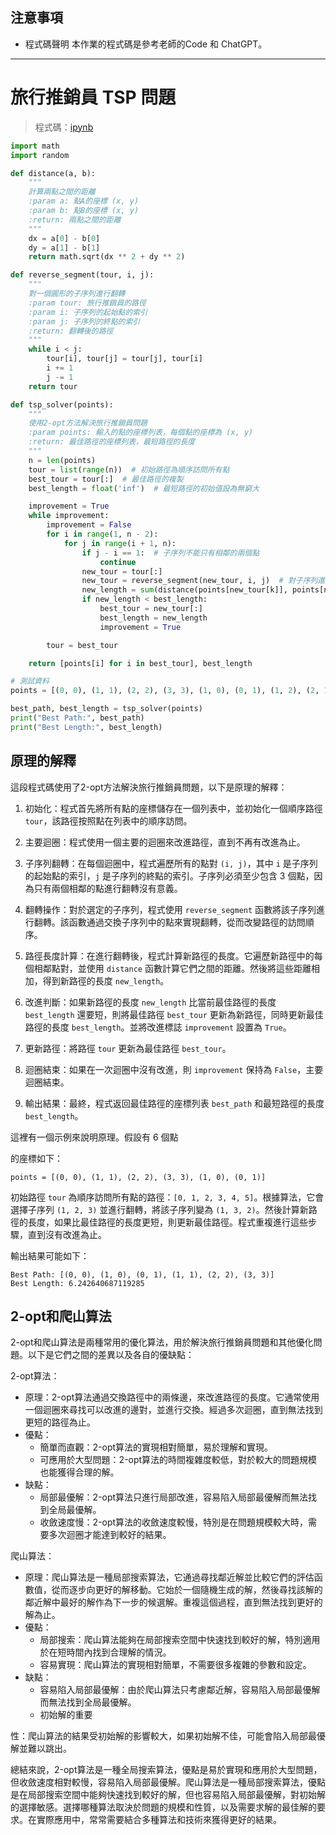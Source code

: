 ## 注意事項

- 程式碼聲明
  本作業的程式碼是參考老師的Code 和 ChatGPT。

---
# 旅行推銷員 TSP 問題

> 程式碼：[ipynb](./HW2.ipynb)

```py
import math
import random

def distance(a, b):
    """
    計算兩點之間的距離
    :param a: 點A的座標 (x, y)
    :param b: 點B的座標 (x, y)
    :return: 兩點之間的距離
    """
    dx = a[0] - b[0]
    dy = a[1] - b[1]
    return math.sqrt(dx ** 2 + dy ** 2)

def reverse_segment(tour, i, j):
    """
    對一個圓形的子序列進行翻轉
    :param tour: 旅行推銷員的路徑
    :param i: 子序列的起始點的索引
    :param j: 子序列的終點的索引
    :return: 翻轉後的路徑
    """
    while i < j:
        tour[i], tour[j] = tour[j], tour[i]
        i += 1
        j -= 1
    return tour

def tsp_solver(points):
    """
    使用2-opt方法解決旅行推銷員問題
    :param points: 輸入的點的座標列表，每個點的座標為 (x, y)
    :return: 最佳路徑的座標列表，最短路徑的長度
    """
    n = len(points)
    tour = list(range(n))  # 初始路徑為順序訪問所有點
    best_tour = tour[:]  # 最佳路徑的複製
    best_length = float('inf')  # 最短路徑的初始值設為無窮大

    improvement = True
    while improvement:
        improvement = False
        for i in range(1, n - 2):
            for j in range(i + 1, n):
                if j - i == 1:  # 子序列不能只有相鄰的兩個點
                    continue
                new_tour = tour[:]
                new_tour = reverse_segment(new_tour, i, j)  # 對子序列進行翻轉
                new_length = sum(distance(points[new_tour[k]], points[new_tour[k + 1]]) for k in range(n - 1))
                if new_length < best_length:
                    best_tour = new_tour[:]
                    best_length = new_length
                    improvement = True

        tour = best_tour

    return [points[i] for i in best_tour], best_length

# 測試資料
points = [(0, 0), (1, 1), (2, 2), (3, 3), (1, 0), (0, 1), (1, 2), (2, 1), (1, 3), (3, 1), (2, 3), (3, 2)]

best_path, best_length = tsp_solver(points)
print("Best Path:", best_path)
print("Best Length:", best_length)

```
## 原理的解釋
這段程式碼使用了2-opt方法解決旅行推銷員問題，以下是原理的解釋：

1. 初始化：程式首先將所有點的座標儲存在一個列表中，並初始化一個順序路徑 `tour`，該路徑按照點在列表中的順序訪問。

2. 主要迴圈：程式使用一個主要的迴圈來改進路徑，直到不再有改進為止。

3. 子序列翻轉：在每個迴圈中，程式遍歷所有的點對 `(i, j)`，其中 `i` 是子序列的起始點的索引，`j` 是子序列的終點的索引。子序列必須至少包含 3 個點，因為只有兩個相鄰的點進行翻轉沒有意義。

4. 翻轉操作：對於選定的子序列，程式使用 `reverse_segment` 函數將該子序列進行翻轉。該函數通過交換子序列中的點來實現翻轉，從而改變路徑的訪問順序。

5. 路徑長度計算：在進行翻轉後，程式計算新路徑的長度。它遍歷新路徑中的每個相鄰點對，並使用 `distance` 函數計算它們之間的距離。然後將這些距離相加，得到新路徑的長度 `new_length`。

6. 改進判斷：如果新路徑的長度 `new_length` 比當前最佳路徑的長度 `best_length` 還要短，則將最佳路徑 `best_tour` 更新為新路徑，同時更新最佳路徑的長度 `best_length`。並將改進標誌 `improvement` 設置為 `True`。

7. 更新路徑：將路徑 `tour` 更新為最佳路徑 `best_tour`。

8. 迴圈結束：如果在一次迴圈中沒有改進，則 `improvement` 保持為 `False`，主要迴圈結束。

9. 輸出結果：最終，程式返回最佳路徑的座標列表 `best_path` 和最短路徑的長度 `best_length`。

這裡有一個示例來說明原理。假設有 6 個點

的座標如下：

```
points = [(0, 0), (1, 1), (2, 2), (3, 3), (1, 0), (0, 1)]
```

初始路徑 `tour` 為順序訪問所有點的路徑：`[0, 1, 2, 3, 4, 5]`。根據算法，它會選擇子序列 `(1, 2, 3)` 並進行翻轉，將該子序列變為 `(1, 3, 2)`。然後計算新路徑的長度，如果比最佳路徑的長度更短，則更新最佳路徑。程式重複進行這些步驟，直到沒有改進為止。

輸出結果可能如下：

```
Best Path: [(0, 0), (1, 0), (0, 1), (1, 1), (2, 2), (3, 3)]
Best Length: 6.242640687119285
```

## 2-opt和爬山算法
2-opt和爬山算法是兩種常用的優化算法，用於解決旅行推銷員問題和其他優化問題。以下是它們之間的差異以及各自的優缺點：

2-opt算法：
- 原理：2-opt算法通過交換路徑中的兩條邊，來改進路徑的長度。它通常使用一個迴圈來尋找可以改進的邊對，並進行交換。經過多次迴圈，直到無法找到更短的路徑為止。
- 優點：
  - 簡單而直觀：2-opt算法的實現相對簡單，易於理解和實現。
  - 可應用於大型問題：2-opt算法的時間複雜度較低，對於較大的問題規模也能獲得合理的解。
- 缺點：
  - 局部最優解：2-opt算法只進行局部改進，容易陷入局部最優解而無法找到全局最優解。
  - 收斂速度慢：2-opt算法的收斂速度較慢，特別是在問題規模較大時，需要多次迴圈才能達到較好的結果。

爬山算法：
- 原理：爬山算法是一種局部搜索算法，它通過尋找鄰近解並比較它們的評估函數值，從而逐步向更好的解移動。它始於一個隨機生成的解，然後尋找該解的鄰近解中最好的解作為下一步的候選解。重複這個過程，直到無法找到更好的解為止。
- 優點：
  - 局部搜索：爬山算法能夠在局部搜索空間中快速找到較好的解，特別適用於在短時間內找到合理解的情況。
  - 容易實現：爬山算法的實現相對簡單，不需要很多複雜的參數和設定。
- 缺點：
  - 容易陷入局部最優解：由於爬山算法只考慮鄰近解，容易陷入局部最優解而無法找到全局最優解。
  - 初始解的重要

性：爬山算法的結果受初始解的影響較大，如果初始解不佳，可能會陷入局部最優解並難以跳出。

總結來說，2-opt算法是一種全局搜索算法，優點是易於實現和應用於大型問題，但收斂速度相對較慢，容易陷入局部最優解。爬山算法是一種局部搜索算法，優點是在局部搜索空間中能夠快速找到較好的解，但也容易陷入局部最優解，對初始解的選擇敏感。選擇哪種算法取決於問題的規模和性質，以及需要求解的最佳解的要求。在實際應用中，常常需要結合多種算法和技術來獲得更好的結果。